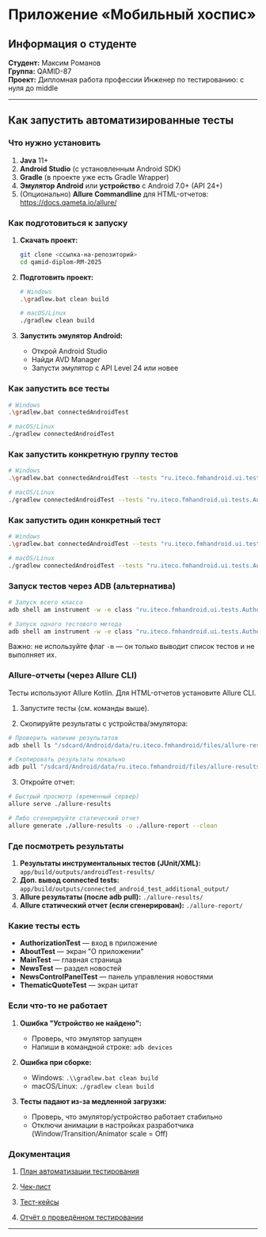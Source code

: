 # Приложение «Мобильный хоспис»

## Информация о студенте
**Студент:** Максим Романов  
**Группа:** QAMID-87  
**Проект:** Дипломная работа профессии Инженер по тестированию: с нуля до middle

---

## Как запустить автоматизированные тесты

### Что нужно установить
1. **Java** 11+
2. **Android Studio** (с установленным Android SDK)
3. **Gradle** (в проекте уже есть Gradle Wrapper)
4. **Эмулятор Android** или **устройство** с Android 7.0+ (API 24+)
5. (Опционально) **Allure Commandline** для HTML-отчетов: https://docs.qameta.io/allure/

### Как подготовиться к запуску
1. **Скачать проект:**
   ```bash
   git clone <ссылка-на-репозиторий>
   cd qamid-diplom-RM-2025
   ```

2. **Подготовить проект:**
   ```bash
   # Windows
   .\gradlew.bat clean build

   # macOS/Linux
   ./gradlew clean build
   ```

3. **Запустить эмулятор Android:**
   - Открой Android Studio
   - Найди AVD Manager
   - Запусти эмулятор с API Level 24 или новее

### Как запустить все тесты
```bash
# Windows
.\gradlew.bat connectedAndroidTest

# macOS/Linux
./gradlew connectedAndroidTest
```

### Как запустить конкретную группу тестов
```bash
# Windows
.\gradlew.bat connectedAndroidTest --tests "ru.iteco.fmhandroid.ui.tests.AuthorizationTest"

# macOS/Linux
./gradlew connectedAndroidTest --tests "ru.iteco.fmhandroid.ui.tests.AuthorizationTest"
```

### Как запустить один конкретный тест
```bash
# Windows
.\gradlew.bat connectedAndroidTest --tests "ru.iteco.fmhandroid.ui.tests.AuthorizationTest.testValidLogin"

# macOS/Linux
./gradlew connectedAndroidTest --tests "ru.iteco.fmhandroid.ui.tests.AuthorizationTest.testValidLogin"
```

### Запуск тестов через ADB (альтернатива)
```bash
# Запуск всего класса
adb shell am instrument -w -e class "ru.iteco.fmhandroid.ui.tests.AuthorizationTest" ru.iteco.fmhandroid.test/androidx.test.runner.AndroidJUnitRunner

# Запуск одного тестового метода
adb shell am instrument -w -e class "ru.iteco.fmhandroid.ui.tests.AuthorizationTest#testValidLogin" ru.iteco.fmhandroid.test/androidx.test.runner.AndroidJUnitRunner
```
Важно: не используйте флаг `-m` — он только выводит список тестов и не выполняет их.

### Allure-отчеты (через Allure CLI)
Тесты используют Allure Kotlin. Для HTML-отчетов установите Allure CLI.

1) Запустите тесты (см. команды выше).

2) Скопируйте результаты с устройства/эмулятора:
```bash
# Проверить наличие результатов
adb shell ls "/sdcard/Android/data/ru.iteco.fmhandroid/files/allure-results" || adb shell ls "/sdcard/allure-results"

# Скопировать результаты локально
adb pull "/sdcard/Android/data/ru.iteco.fmhandroid/files/allure-results" "./allure-results" || adb pull "/sdcard/allure-results" "./allure-results"
```

3) Откройте отчет:
```bash
# Быстрый просмотр (временный сервер)
allure serve ./allure-results

# Либо сгенерируйте статический отчет
allure generate ./allure-results -o ./allure-report --clean
```

### Где посмотреть результаты
1. **Результаты инструментальных тестов (JUnit/XML):** `app/build/outputs/androidTest-results/`
2. **Доп. вывод connected tests:** `app/build/outputs/connected_android_test_additional_output/`
3. **Allure результаты (после adb pull):** `./allure-results/`
4. **Allure статический отчет (если сгенерирован):** `./allure-report/`

### Какие тесты есть
- **AuthorizationTest** — вход в приложение
- **AboutTest** — экран "О приложении"
- **MainTest** — главная страница
- **NewsTest** — раздел новостей
- **NewsControlPanelTest** — панель управления новостями
- **ThematicQuoteTest** — экран цитат

### Если что-то не работает
1. **Ошибка "Устройство не найдено":**
   - Проверь, что эмулятор запущен
   - Напиши в командной строке: `adb devices`

2. **Ошибка при сборке:**
   - Windows: `.\\gradlew.bat clean build`
   - macOS/Linux: `./gradlew clean build`

3. **Тесты падают из-за медленной загрузки:**
   - Проверь, что эмулятор/устройство работает стабильно
   - Отключи анимации в настройках разработчика (Window/Transition/Animator scale = Off)

### Документация

1. [План автоматизации тестирования](https://github.com/botass740/diplom_qa_0925/blob/main/Plan.md)

3. [Чек-лист](https://github.com/botass740/diplom_qa_0925/blob/main/Check.xlsx)

4. [Тест-кейсы](https://github.com/botass740/diplom_qa_0925/blob/main/Case.xlsx)

5. [Отчёт о проведённом тестировании](https://github.com/botass740/diplom_qa_0925/blob/main/Result.md)

---
